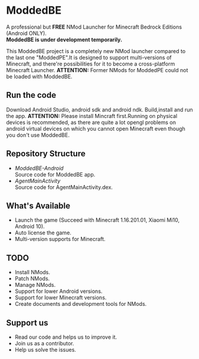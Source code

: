 # ModdedBE
A professional but **FREE** NMod Launcher for Minecraft Bedrock Editions (Android ONLY).  
**ModdedBE is under development temporarily.**

This ModdedBE project is a completely new NMod launcher compared to the last one "ModdedPE".It is designed to support multi-versions of Minecraft, and there're possibilities for it to become a cross-platform Minecraft Launcher.
**ATTENTION:** Former NMods for ModdedPE could not be loaded with ModdedBE.

## Run the code
 Download Android Studio, android sdk and android ndk.
 Build,install and run the app.
 **ATTENTION:** Please install Mincraft first.Running on physical devices is recommended, as there are quite a lot opengl problems on android virtual devices on which you cannot open Minecraft even though you don't use ModdedBE.

## Repository Structure
 + *ModdedBE-Android*  
 Source code for ModdedBE app.
 + *AgentMainActivity*  
 Source code for AgentMainActivity.dex.

## What's Available
 + Launch the game (Succeed with Minecraft 1.16.201.01, Xiaomi Mi10, Android 10).
 + Auto license the game.
 + Multi-version supports for Minecraft.

## TODO
 + Install NMods.
 + Patch NMods.
 + Manage NMods.
 + Support for lower Android versions.
 + Support for lower Minecraft versions.
 + Create documents and development tools for NMods.

## Support us
 + Read our code and helps us to improve it.
 + Join us as a contributor.
 + Help us solve the issues.
